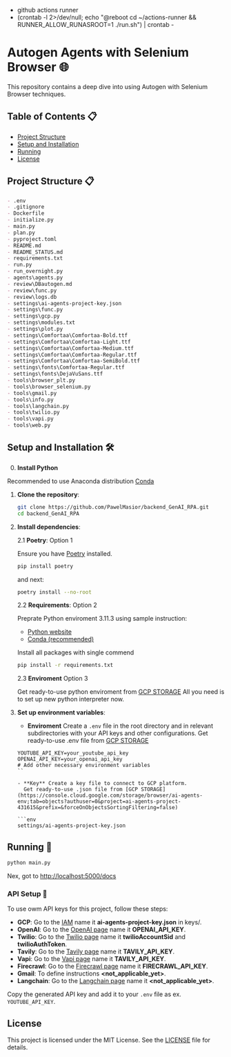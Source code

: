 - github actions runner
- (crontab -l 2>/dev/null; echo "@reboot cd ~/actions-runner && RUNNER_ALLOW_RUNASROOT=1 ./run.sh") | crontab -

# Autogen Agents with Selenium Browser 🌐

This repository contains a deep dive into using Autogen with Selenium Browser techniques.

## Table of Contents 📋

- [Project Structure](#project-structure)
- [Setup and Installation](#setup-and-installation)
- [Running](#running)
- [License](#license)

## Project Structure 📋

```markdown
- .env
- .gitignore
- Dockerfile
- initialize.py
- main.py
- plan.py
- pyproject.toml
- README.md
- README_STATUS.md
- requirements.txt
- run.py
- run_overnight.py
- agents\agents.py
- review\DBautogen.md
- review\func.py
- review\logs.db
- settings\ai-agents-project-key.json
- settings\func.py
- settings\gcp.py
- settings\modules.txt
- settings\plot.py
- settings\Comfortaa\Comfortaa-Bold.ttf
- settings\Comfortaa\Comfortaa-Light.ttf
- settings\Comfortaa\Comfortaa-Medium.ttf
- settings\Comfortaa\Comfortaa-Regular.ttf
- settings\Comfortaa\Comfortaa-SemiBold.ttf
- settings\fonts\Comfortaa-Regular.ttf
- settings\fonts\DejaVuSans.ttf
- tools\browser_plt.py
- tools\browser_selenium.py
- tools\gmail.py
- tools\info.py
- tools\langchain.py
- tools\twilio.py
- tools\vapi.py
- tools\web.py
```

## Setup and Installation 🛠️

0. **Install Python**

Recommended to use Anaconda distribution [Conda](https://conda.io/projects/conda/en/latest/index.html)

1. **Clone the repository**:

   ```bash
   git clone https://github.com/PawelMasior/backend_GenAI_RPA.git
   cd backend_GenAI_RPA
   ```

2. **Install dependencies**:

   2.1 **Poetry**: Option 1

   Ensure you have [Poetry](https://python-poetry.org/docs/#installation) installed.

   ```bash
   pip install poetry
   ```

   and next:

   ```bash
   poetry install --no-root
   ```

   2.2 **Requirements**: Option 2

   Preprate Python enviroment 3.11.3 using sample instruction:

   - [Python website](https://docs.python.org/3/library/venv.html)
   - [Conda (recommended)](https://conda.io/projects/conda/en/latest/user-guide/getting-started.html)

   Install all packages with single commend

   ```bash
   pip install -r requirements.txt
   ```

   2.3 **Enviroment** Option 3

   Get ready-to-use python enviroment from [GCP STORAGE](https://console.cloud.google.com/storage/browser/ai-agents-env;tab=objects?authuser=0&project=ai-agents-project-431615&prefix=&forceOnObjectsSortingFiltering=false)
   All you need is to set up new python interpreter now.

3. **Set up environment variables**:

   - **Enviroment** Create a `.env` file in the root directory and in relevant subdirectories with your API keys and other configurations.
     Get ready-to-use .env file from [GCP STORAGE](https://console.cloud.google.com/storage/browser/ai-agents-env;tab=objects?authuser=0&project=ai-agents-project-431615&prefix=&forceOnObjectsSortingFiltering=false)

   ````env
   YOUTUBE_API_KEY=your_youtube_api_key
   OPENAI_API_KEY=your_openai_api_key
   # Add other necessary environment variables
   ``

   - **Key** Create a key file to connect to GCP platform.
     Get ready-to-use .json file from [GCP STORAGE](https://console.cloud.google.com/storage/browser/ai-agents-env;tab=objects?authuser=0&project=ai-agents-project-431615&prefix=&forceOnObjectsSortingFiltering=false)

   ```env
   settings/ai-agents-project-key.json
   ````

## Running 🚀

```bash
python main.py
```

Nex, got to [http://localhost:5000/docs](http://localhost:5000/docs)

### API Setup 📜

To use owm API keys for this project, follow these steps:

- **GCP**: Go to the [IAM](https://console.cloud.google.com/iam-admin/iam?authuser=0&project=ai-agents-project-431615) name it **ai-agents-project-key.json** in keys/.
- **OpenAI**: Go to the [OpenAI page](https://platform.openai.com/docs/overview) name it **OPENAI_API_KEY**.
- **Twilio**: Go to the [Twilio page](https://www.twilio.com/en-us) name it **twilioAccountSid** and **twilioAuthToken**.
- **Tavily**: Go to the [Tavily page](https://tavily.com/) name it **TAVILY_API_KEY**.
- **Vapi**: Go to the [Vapi page](https://vapi.ai/) name it **TAVILY_API_KEY**.
- **Firecrawl**: Go to the [Firecrawl page](https://www.firecrawl.dev/) name it **FIRECRAWL_API_KEY**.
- **Gmail**: To define instructions **<not_applicable_yet>**.
- **Langchain**: Go to the [Langchain page](https://www.langchain.com/) name it **<not_applicable_yet>**.

Copy the generated API key and add it to your `.env` file as ex. `YOUTUBE_API_KEY`.

## License

This project is licensed under the MIT License. See the [LICENSE](LICENSE) file for details.
